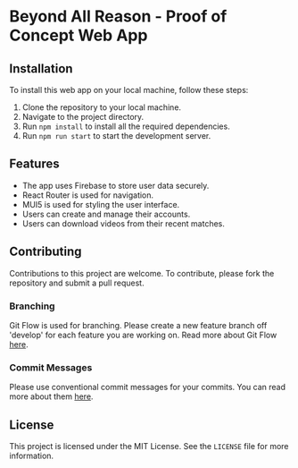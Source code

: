 # Beyond All Reason - Proof of Concept Web App

## Installation

To install this web app on your local machine, follow these steps:

1. Clone the repository to your local machine.
2. Navigate to the project directory.
3. Run `npm install` to install all the required dependencies.
4. Run `npm run start` to start the development server.

## Features

- The app uses Firebase to store user data securely.
- React Router is used for navigation.
- MUI5 is used for styling the user interface.
- Users can create and manage their accounts.
- Users can download videos from their recent matches.

## Contributing

Contributions to this project are welcome. To contribute, please fork the repository and submit a pull request.

### Branching

Git Flow is used for branching. Please create a new feature branch off 'develop' for each feature you are working on. Read more about Git Flow [here](https://www.atlassian.com/git/tutorials/comparing-workflows/gitflow-workflow).

### Commit Messages

Please use conventional commit messages for your commits. You can read more about them [here](https://commitlint.io/).

## License

This project is licensed under the MIT License. See the `LICENSE` file for more information.
